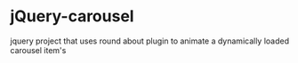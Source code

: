 # jQuery-carousel
jquery project that uses round about plugin to animate a dynamically loaded carousel item's
